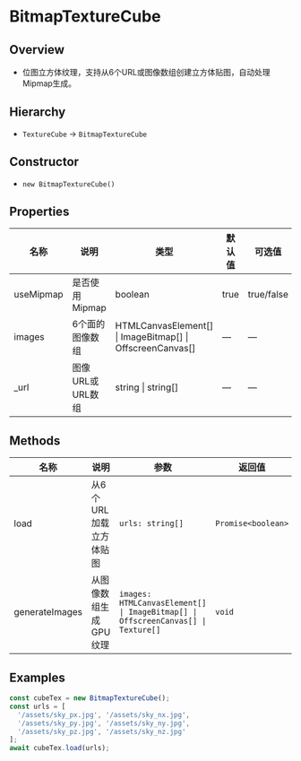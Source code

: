 # BitmapTextureCube

## Overview
- 位图立方体纹理，支持从6个URL或图像数组创建立方体贴图，自动处理Mipmap生成。

## Hierarchy
- `TextureCube` → `BitmapTextureCube`

## Constructor
- `new BitmapTextureCube()`

## Properties
| 名称 | 说明 | 类型 | 默认值 | 可选值 |
| --- | --- | --- | --- | --- |
| useMipmap | 是否使用Mipmap | boolean | true | true/false |
| images | 6个面的图像数组 | HTMLCanvasElement[] \| ImageBitmap[] \| OffscreenCanvas[] | — | — |
| _url | 图像URL或URL数组 | string \| string[] | — | — |

## Methods
| 名称 | 说明 | 参数 | 返回值 |
| --- | --- | --- | --- |
| load | 从6个URL加载立方体贴图 | `urls: string[]` | `Promise<boolean>` |
| generateImages | 从图像数组生成GPU纹理 | `images: HTMLCanvasElement[] \| ImageBitmap[] \| OffscreenCanvas[] \| Texture[]` | `void` |

## Examples
```ts
const cubeTex = new BitmapTextureCube();
const urls = [
  '/assets/sky_px.jpg', '/assets/sky_nx.jpg',
  '/assets/sky_py.jpg', '/assets/sky_ny.jpg',
  '/assets/sky_pz.jpg', '/assets/sky_nz.jpg'
];
await cubeTex.load(urls);
```